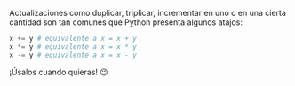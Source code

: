 Actualizaciones como duplicar, triplicar, incrementar en uno o en una cierta cantidad son tan comunes que Python presenta algunos atajos:

```python
x += y # equivalente a x = x + y
x *= y # equivalente a x = x * y
x -= y # equivalente a x = x - y
```

¡Úsalos cuando quieras! :wink:
